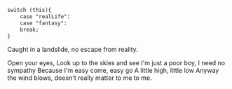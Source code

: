 ```html
switch (this){
	case "realLife":
	case "fantasy":
	break;
}

```
Caught in a landslide,
no escape from reality.

Open your eyes,
Look up to the skies and see
I'm just a poor boy, I need no sympathy
Because I'm easy come, easy go
A little high, little low
Anyway the wind blows, doesn't really matter to me
to me.


